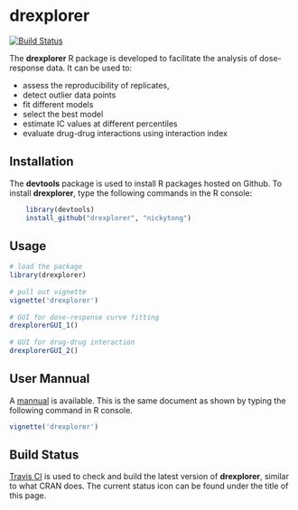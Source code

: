 # drexplorer

[![Build Status](https://travis-ci.org/nickytong/drexplorer.svg?branch=master)](https://travis-ci.org/nickytong/drexplorer)

The **drexplorer** R package is developed to facilitate the analysis of dose-response data. It can be used to:
* assess the reproducibility of replicates, 
* detect outlier data points
* fit different models
* select the best model
* estimate IC values at different percentiles
* evaluate drug-drug interactions using interaction index

## Installation

The **devtools** package is used to install R packages hosted on Github. To install **drexplorer**, type the following commands in the R console:

```r
    library(devtools)
    install_github("drexplorer", "nickytong")
```

## Usage
```r
# load the package
library(drexplorer)
	
# pull out vignette
vignette('drexplorer')
	
# GUI for dose-response curve fitting
drexplorerGUI_1()
	
# GUI for drug-drug interaction
drexplorerGUI_2()
```    

## User Mannual
A [mannual](http://htmlpreview.github.com/?https://github.com/nickytong/drexplorer/blob/master/inst/doc/drexplorer.html) is available. This is the same document as shown by typing the following command in R console.

```r
vignette('drexplorer')
```

## Build Status
[Travis
CI](http://yihui.name/en/2013/04/travis-ci-general-purpose/) is used to check and build the latest version of **drexplorer**, similar to what CRAN does. The current status icon can be found under the title of this page.  
